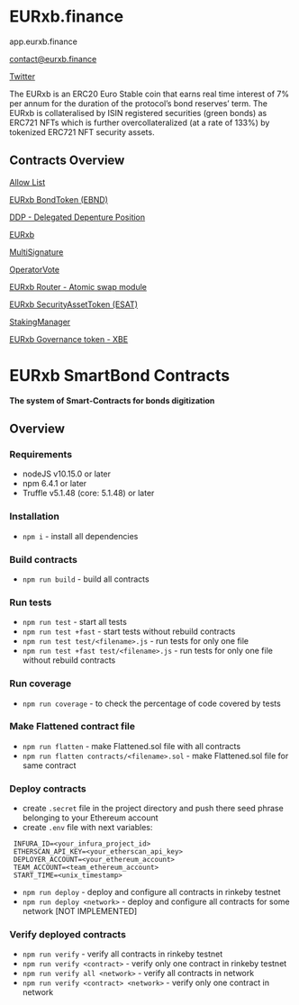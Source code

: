 # EURxb.finance

app.eurxb.finance

contact@eurxb.finance

[Twitter](https://twitter.com/EURxbfinance)

The EURxb is an ERC20 Euro Stable coin that earns real time interest of 7% per annum for the duration of the protocol’s bond reserves’ term. The EURxb is collateralised by ISIN registered securities (green bonds) as ERC721 NFTs which is further overcollateralized (at a rate of 133%) by tokenized ERC721 NFT security assets.

## **Contracts Overview**

[Allow List](https://github.com/EURxbfinance/SmartBond/blob/master/contracts/AllowList.sol)

[EURxb BondToken (EBND)](https://github.com/EURxbfinance/SmartBond/blob/master/contracts/BondToken.sol)

[DDP - Delegated Depenture Position](https://github.com/EURxbfinance/SmartBond/blob/master/contracts/DDP.sol)

[EURxb](https://github.com/EURxbfinance/SmartBond/blob/master/contracts/EURxb.sol)

[MultiSignature](https://github.com/EURxbfinance/SmartBond/blob/master/contracts/MultiSignature.sol)

[OperatorVote](https://github.com/EURxbfinance/SmartBond/blob/master/contracts/OperatorVote.sol)

[EURxb Router - Atomic swap module](https://github.com/EURxbfinance/SmartBond/blob/master/contracts/Router.sol)

[EURxb SecurityAssetToken (ESAT)](https://github.com/EURxbfinance/SmartBond/blob/master/contracts/SecurityAssetToken.sol)

[StakingManager](https://github.com/EURxbfinance/SmartBond/blob/master/contracts/StakingManager.sol)

[EURxb Governance token - XBE](https://github.com/EURxbfinance/SmartBond/blob/master/contracts/XBE.sol)



EURxb SmartBond Contracts
=================
**The system of Smart-Contracts for bonds digitization** 

## Overview

### Requirements

- nodeJS v10.15.0 or later
- npm 6.4.1 or later
- Truffle v5.1.48 (core: 5.1.48) or later

### Installation
- `npm i` - install all dependencies

### Build contracts
- `npm run build` - build all contracts

### Run tests
- `npm run test` - start all tests
- `npm run test +fast` - start tests without rebuild contracts
- `npm run test test/<filename>.js` - run tests for only one file
- `npm run test +fast test/<filename>.js` - run tests for only one file without rebuild contracts

### Run coverage
- `npm run coverage` - to check the percentage of code covered by tests

### Make Flattened contract file
- `npm run flatten` - make Flattened.sol file with all contracts
- `npm run flatten contracts/<filename>.sol` - make Flattened.sol file for same contract

### Deploy contracts

- create `.secret` file in the project directory and push there seed phrase belonging to your Ethereum account
- create `.env` file with next variables:
 ```
  INFURA_ID=<your_infura_project_id>
  ETHERSCAN_API_KEY=<your_etherscan_api_key>
  DEPLOYER_ACCOUNT=<your_ethereum_account>
  TEAM_ACCOUNT=<team_ethereum_account>
  START_TIME=<unix_timestamp>
 ```
  
- `npm run deploy` - deploy and configure all contracts in rinkeby testnet
- `npm run deploy <network>` - deploy and configure all contracts for some network [NOT IMPLEMENTED]

### Verify deployed contracts

- `npm run verify` - verify all contracts in rinkeby testnet
- `npm run verify <contract>` - verify only one contract in rinkeby testnet
- `npm run verify all <network>` - verify all contracts in network
- `npm run verify <contract> <network>` - verify only one contract in network

